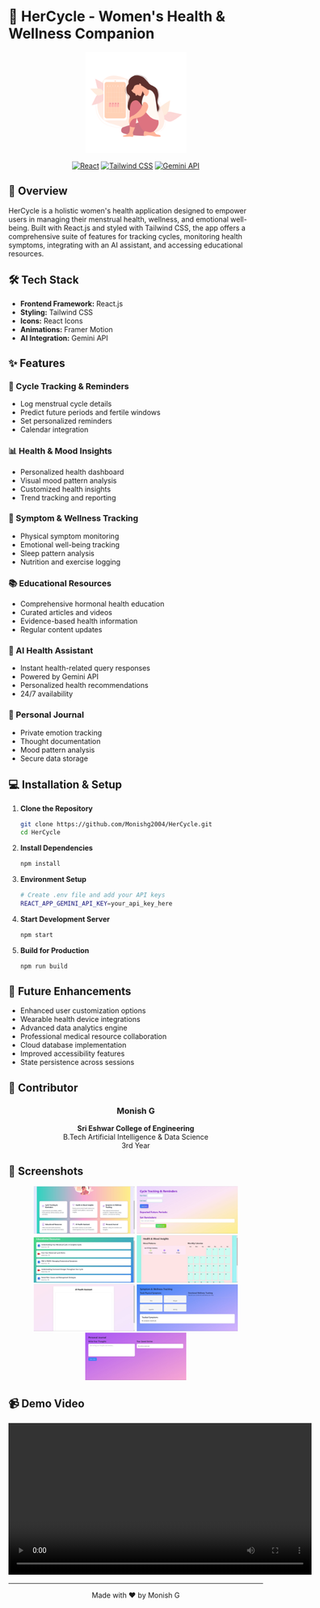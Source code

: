 # 🌸 HerCycle - Women's Health & Wellness Companion

<div align="center">
  <img src="public/logo.png" alt="HerCycle Logo" width="200"/>
  
  [![React](https://img.shields.io/badge/React-20232A?style=for-the-badge&logo=react&logoColor=61DAFB)](https://reactjs.org/)
  [![Tailwind CSS](https://img.shields.io/badge/Tailwind_CSS-38B2AC?style=for-the-badge&logo=tailwind-css&logoColor=white)](https://tailwindcss.com/)
  [![Gemini API](https://img.shields.io/badge/Gemini-API-blue?style=for-the-badge)](https://gemini.google.com/)
</div>

## 🌟 Overview

HerCycle is a holistic women's health application designed to empower users in managing their menstrual health, wellness, and emotional well-being. Built with React.js and styled with Tailwind CSS, the app offers a comprehensive suite of features for tracking cycles, monitoring health symptoms, integrating with an AI assistant, and accessing educational resources.

## 🛠️ Tech Stack

- **Frontend Framework:** React.js
- **Styling:** Tailwind CSS
- **Icons:** React Icons
- **Animations:** Framer Motion
- **AI Integration:** Gemini API

## ✨ Features

### 📅 Cycle Tracking & Reminders
- Log menstrual cycle details
- Predict future periods and fertile windows
- Set personalized reminders
- Calendar integration

### 📊 Health & Mood Insights
- Personalized health dashboard
- Visual mood pattern analysis
- Customized health insights
- Trend tracking and reporting

### 🎯 Symptom & Wellness Tracking
- Physical symptom monitoring
- Emotional well-being tracking
- Sleep pattern analysis
- Nutrition and exercise logging

### 📚 Educational Resources
- Comprehensive hormonal health education
- Curated articles and videos
- Evidence-based health information
- Regular content updates

### 🤖 AI Health Assistant
- Instant health-related query responses
- Powered by Gemini API
- Personalized health recommendations
- 24/7 availability

### 📔 Personal Journal
- Private emotion tracking
- Thought documentation
- Mood pattern analysis
- Secure data storage

## 💻 Installation & Setup

1. **Clone the Repository**
   ```bash
   git clone https://github.com/Monishg2004/HerCycle.git
   cd HerCycle
   ```

2. **Install Dependencies**
   ```bash
   npm install
   ```

3. **Environment Setup**
   ```bash
   # Create .env file and add your API keys
   REACT_APP_GEMINI_API_KEY=your_api_key_here
   ```

4. **Start Development Server**
   ```bash
   npm start
   ```

5. **Build for Production**
   ```bash
   npm run build
   ```

## 🚀 Future Enhancements

- Enhanced user customization options
- Wearable health device integrations
- Advanced data analytics engine
- Professional medical resource collaboration
- Cloud database implementation
- Improved accessibility features
- State persistence across sessions

## 👥 Contributor

<div align="center">

### Monish G
**Sri Eshwar College of Engineering**  
B.Tech Artificial Intelligence & Data Science  
3rd Year
</div>

## 📱 Screenshots

<div align="center">
<img src="Images/Home page.jpg" alt="Home Page" width="200"/>
<img src="Images/Cycle Tracking.jpg" alt="Cycle Tracking" width="200"/>
<img src="Images/Education Resource.jpg" alt="Education Resource" width="200"/>
<img src="Images/Health and Mood.jpg" alt="Health and Mood" width="200"/>
<img src="Images/Health Assist.jpg" alt="Health Assist" width="200"/>
<img src="Images/Symptom and Wellness Tracking.jpg" alt="Symptom and Wellness Tracking" width="200"/>
<img src="Images/Personal Journal.jpg" alt="Personal Journal" width="200"/>
</div>

## 📹 Demo Video

<div align="center">
<video src="Images/Video.mp4" controls width="600">
Your browser does not support the video tag.
</video>
</div>

---
<div align="center">
  Made with ❤️ by Monish G
</div>
